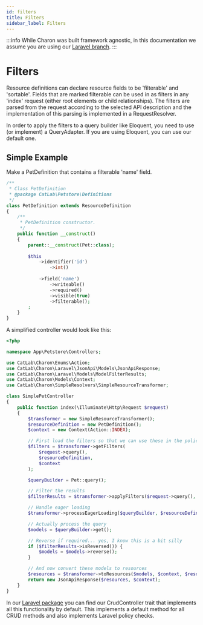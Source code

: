 ```yaml
---
id: filters
title: Filters
sidebar_label: Filters
---
```


:::info
While Charon was built framework agnostic, in this documentation we assume you are 
using our [Laravel branch](https://github.com/catlabinteractive/charon-laravel).
:::

Filters
=======
Resource definitions can declare resource fields to be 'filterable' and 'sortable'. Fields that are marked filterable 
can be used in as filters in any 'index' request (either root elements or child relationships). The filters are parsed
from the request according to the selected API description and the implementation of this parsing is implemented in 
a RequestResolver.

In order to apply the filters to a query builder like Eloquent, you need to use (or implement) a QueryAdapter.
If you are using Eloquent, you can use our default one.

Simple Example
--------------

Make a PetDefinition that contains a filterable 'name' field.

```php
/**
 * Class PetDefinition
 * @package CatLab\Petstore\Definitions
 */
class PetDefinition extends ResourceDefinition
{
    /**
     * PetDefinition constructor.
     */
    public function __construct()
    {
        parent::__construct(Pet::class);
        
        $this
            ->identifier('id')
                ->int()
            
            ->field('name')
                ->writeable()
                ->required()
                ->visible(true)
                ->filterable();
        ;
    }
}
```

A simplified controller would look like this:

```php
<?php

namespace App\Petstore\Controllers;

use CatLab\Charon\Enums\Action;
use CatLab\Charon\Laravel\JsonApi\Models\JsonApiResponse;
use CatLab\Charon\Laravel\Models\ModelFilterResults;
use CatLab\Charon\Models\Context;
use CatLab\Charon\SimpleResolvers\SimpleResourceTransformer;

class SimplePetController
{
    public function index(\Illuminate\Http\Request $request)
    {
        $transformer = new SimpleResourceTransformer();
        $resourceDefinition = new PetDefinition();
        $context = new Context(Action::INDEX);

        // First load the filters so that we can use these in the policy
        $filters = $transformer->getFilters(
            $request->query(),
            $resourceDefinition,
            $context
        );

        $queryBuilder = Pet::query();

        // Filter the results
        $filterResults = $transformer->applyFilters($request->query(), $filters, $context, $queryBuilder);

        // Handle eager loading
        $transformer->processEagerLoading($queryBuilder, $resourceDefinition, $context);

        // Actually process the query
        $models = $queryBuilder->get();

        // Reverse if required... yes, I know this is a bit silly
        if ($filterResults->isReversed()) {
            $models = $models->reverse();
        }

        // And now convert these models to resources
        $resources = $transformer->toResources($models, $context, $resourceDefinition, $filterResults);
        return new JsonApiResponse($resources, $context);
    }
}

```

In our [Laravel package](https://github.com/catlabinteractive/charon-laravel) you can find our CrudController trait 
that implements all this functionality by default. This implements a default method for all CRUD methods and also 
implements Laravel policy checks.

